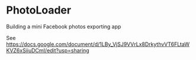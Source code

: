 # PhotoLoader
Building a mini Facebook photos exporting app

See https://docs.google.com/document/d/1LBy_VjSJ9VVrLx8DrkythvVT6FLtaWKVZ6xSiiuDCmI/edit?usp=sharing

